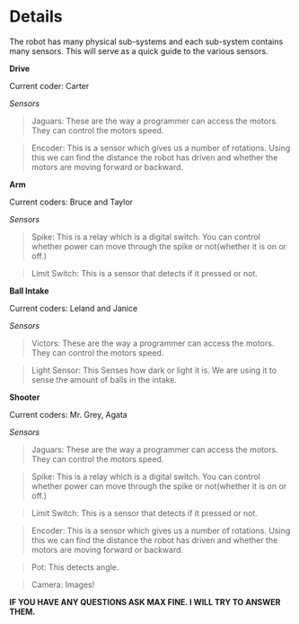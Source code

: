 # Details #

The robot has many physical sub-systems and each sub-system contains many sensors. This will serve as a quick guide to the various sensors.

**Drive**

Current coder: Carter

_Sensors_

>Jaguars: These are the way a programmer can access the motors. They can control the motors speed.

>Encoder: This is a sensor which gives us a number of rotations. Using this we can find the distance the robot has driven and whether the motors are moving forward or backward.

**Arm**

Current coders: Bruce and Taylor

_Sensors_

>Spike: This is a relay which is a digital switch. You can control whether power can move through the spike or not(whether it is on or off.)

>Limit Switch: This is a sensor that detects if it pressed or not.

**Ball Intake**

Current coders: Leland and Janice

_Sensors_

>Victors: These are the way a programmer can access the motors. They can control the motors speed.

>Light Sensor: This Senses how dark or light it is. We are using it to sense the amount of balls in the intake.

**Shooter**

Current coders: Mr. Grey, Agata

_Sensors_

>Jaguars: These are the way a programmer can access the motors. They can control the motors speed.

>Spike: This is a relay which is a digital switch. You can control whether power can move through the spike or not(whether it is on or off.)

>Limit Switch: This is a sensor that detects if it pressed or not.

>Encoder: This is a sensor which gives us a number of rotations. Using this we can find the distance the robot has driven and whether the motors are moving forward or backward.

>Pot: This detects angle.

>Camera: Images!

**IF YOU HAVE ANY QUESTIONS ASK MAX FINE. I WILL TRY TO ANSWER THEM.**